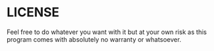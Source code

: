 LICENSE
=======
Feel free to do whatever you want with it
but at your own risk as this program comes
with absolutely no warranty or whatsoever.
